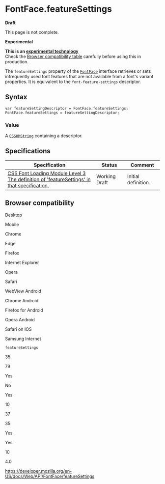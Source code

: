 FontFace.featureSettings
========================

**Draft**

This page is not complete.

**Experimental**

**This is an [experimental technology](https://developer.mozilla.org/en-US/docs/MDN/Guidelines/Conventions_definitions#experimental)**  
Check the [Browser compatibility table](#browser_compatibility) carefully before using this in production.

The `featureSettings` property of the [`FontFace`](../fontface) interface retrieves or sets infrequently used font features that are not available from a font's variant properties. It is equivalent to the <span class="page-not-created">`font-feature-settings`</span> descriptor.

Syntax
------

    var featureSettingDescriptor = FontFace.featureSettings;
    FontFace.featureSettings = featureSettingDescriptor;

### Value

A [`CSSOMString`](../cssomstring) containing a descriptor.

Specifications
--------------

<table><thead><tr class="header"><th>Specification</th><th>Status</th><th>Comment</th></tr></thead><tbody><tr class="odd"><td><a href="https://drafts.csswg.org/css-font-loading/#dom-fontface-featuresettings">CSS Font Loading Module Level 3<br />
<span class="small">The definition of 'featureSettings' in that specification.</span></a></td><td><span class="spec-wd">Working Draft</span></td><td>Initial definition.</td></tr></tbody></table>

Browser compatibility
---------------------

Desktop

Mobile

Chrome

Edge

Firefox

Internet Explorer

Opera

Safari

WebView Android

Chrome Android

Firefox for Android

Opera Android

Safari on IOS

Samsung Internet

`featureSettings`

35

79

Yes

No

Yes

10

37

35

Yes

Yes

10

4.0

<a href="https://developer.mozilla.org/en-US/docs/Web/API/FontFace/featureSettings" class="_attribution-link">https://developer.mozilla.org/en-US/docs/Web/API/FontFace/featureSettings</a>
